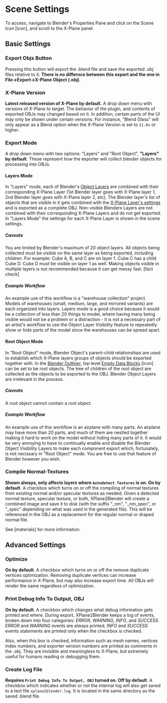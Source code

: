 # Scene Settings
To access, navigate to Blender's Properties Pane and click on the Scene Icon [icon], and scroll to the X-Plane panel.

## Basic Settings
### Export Objs Button
Pressing this button will export the .blend file and save the exported .obj files relative to it. **There is no differnce between this export and the one in File->Export->X-Plane Object (.obj)**.

### X-Plane Version
**Latest released version of X-Plane by default.** A drop down menu with versions of X-Plane to target. The behavior of the plugin, and contents of exported OBJs may changed based on it. In addition, certain parts of the UI may only be shown under certain versions. For instance, "Blend Glass" will only appear as a Blend option when the X-Plane Version is set to ``11.0x`` or higher.

### Export Mode
A drop down menu with two options: "Layers" and "Root Object", **"Layers" by default**. These represent how the exporter will collect blender objects for processing into OBJs.

#### Layers Mode
In "Layers" mode, each of Blender's [Object Layers](https://docs.blender.org/manual/en/dev/editors/3dview/object/properties/relations/layers.html) are combined with their corresponding X-Plane Layer (1st Blender layer goes with X-Plane layer 1, 2nd Blender layer goes with X-Plane layer 2, etc). The Blender layer's list of objects that are visible in it gets combined with the [X-Plane Layer's settings](mkdown) and is exported as a complete OBJ.  Non-visible Blenders Layers are not combined with their corresponding X-Plane Layers and do not get exported. In "Layers Mode" the settings for each X-Plane Layer is shown in the scene settings.

##### Caveats
You are limited by Blender's maximum of 20 object layers. All objects being collected must be visible on the same layer as being exported, including children. For example: Cube A, B, and C are on layer 1. Cube C has a child Cube D. Cube D must be visible on layer 1 as well. Making objects visible in multiple layers is not recommended because it can get messy fast. [fact check]

##### Example Workflow
An example use of this workflow is a "warehouse collection" project. Models of warehouses (small, medium, large, and mirrored variants) are each organized into layers. Layers mode is a good choice because it would be a collection of less than 20 things to model, where having many being visible would not be a problem or a distraction - it is not a necessary part of an artist's workflow to use the Object Layer Visibility feature to repeatedly show or hide parts of the model since the warehouses can be spread apart.

#### Root Object Mode
In "Root Object" mode, Blender Object's parent-child relationships are used to establish which X-Plane layers groups of objects should be exported together with. In the [Blender Outliner](https://docs.blender.org/manual/en/dev/editors/outliner.html?highlight=outline), top level [Empty Data Blocks](https://docs.blender.org/manual/en/dev/modeling/empties.html) [icon] can be set to be root objects. The tree of children of the root object are collected as the objects to be exported to the OBJ. Blender Object Layers are irrelevant in the process.

##### Caveats
A root object cannot contain a root object.

##### Example Workflow
An example use of this workflow is an airplane with many parts. An airplane may have more than 20 parts, and much of them are nestled together making it hard to work on the model without hiding many parts of it. It would be very annoying to have to continually enable and disable the Blender Object Visibility Layers to make each component export which, fortunately, is not necissary in "Root Object" mode. You are free to use that feature of Blender however you wish.

### Compile Normal-Textures
**Shown always, only affects layers where ``Autodetect Textures`` is on. On by default**. A checkbox which turns on or off the compiling of normal textures from existing normal and/or specular textures as needed. Given a detected normal texture, specular texture, or both, XPlane2Blender will create a combined image and save it to disk (with the suffix "_nm", "_nm_spec", or "_spec" depending on what was used in the generated file). This will be referenced in the OBJ as a replacement for the regular normal or draped normal file.

See [materials] for more information.

## Advanced Settings
### Optimize
**On by default**. A checkbox which turns on or off the remove duplicate vertices optimization. Removing duplicate vertices can increase performance in X-Plane, but may also increase export time. All OBJs will render the same regardless of optimization.

### Print Debug Info To Output, OBJ
**On by default**. A checkbox which changes what debug information gets printed and where. During export, XPlane2Blender keeps a log of events, broken down into four categories: *ERROR*, *WARNING*, *INFO*, and *SUCCESS*. *ERROR* and *WARNING* events are always printed, *INFO* and *SUCCESS* events statements are printed only when the checkbox is checked.

Also, when this box is checked, information such as mesh names, vertices index numbers, and exporter version numbers are printed as comments in the .obj. They are invisible and meaningless to X-Plane, but extremely useful for humans reading or debugging them.

### Create Log File
**Requires ``Print Debug Info To Output, OBJ`` turned on. Off by default**. A checkbox which indicates whether or not the internal log will also get saved to a text file ``xplane2blender.log``. It is located in the same directory as the saved .blend file. 
